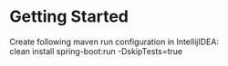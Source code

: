 # Getting Started

Create following maven run configuration in IntellijIDEA:<br>
clean install spring-boot:run -DskipTests=true